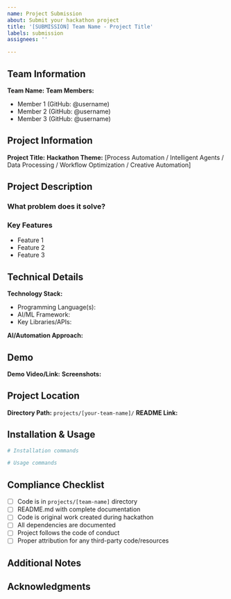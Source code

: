 ```yaml
---
name: Project Submission
about: Submit your hackathon project
title: '[SUBMISSION] Team Name - Project Title'
labels: submission
assignees: ''

---
```


## Team Information

**Team Name:** 
**Team Members:** 
- Member 1 (GitHub: @username)
- Member 2 (GitHub: @username)
- Member 3 (GitHub: @username)

## Project Information

**Project Title:** 
**Hackathon Theme:** [Process Automation / Intelligent Agents / Data Processing / Workflow Optimization / Creative Automation]

## Project Description

<!-- Provide a clear and concise description of your project -->

### What problem does it solve?


### Key Features

- Feature 1
- Feature 2
- Feature 3

## Technical Details

**Technology Stack:**
- Programming Language(s):
- AI/ML Framework:
- Key Libraries/APIs:

**AI/Automation Approach:**
<!-- Explain how you used AI and automation in your project -->

## Demo

**Demo Video/Link:** 
**Screenshots:**
<!-- Add screenshots or GIFs showing your project in action -->

## Project Location

**Directory Path:** `projects/[your-team-name]/`
**README Link:** 

## Installation & Usage

<!-- Brief instructions or link to your project README -->

```bash
# Installation commands

# Usage commands
```

## Compliance Checklist

- [ ] Code is in `projects/[team-name]` directory
- [ ] README.md with complete documentation
- [ ] Code is original work created during hackathon
- [ ] All dependencies are documented
- [ ] Project follows the code of conduct
- [ ] Proper attribution for any third-party code/resources

## Additional Notes

<!-- Any additional information the judges should know -->

## Acknowledgments

<!-- Credit any resources, APIs, or help you received -->
